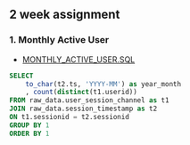 ## 2 week assignment

### 1. Monthly Active User
* [MONTHLY_ACTIVE_USER.SQL](./MONTHLY_ACTIVE_USER.SQL)
```SQL
SELECT
	to_char(t2.ts, 'YYYY-MM') as year_month
	, count(distinct(t1.userid))
FROM raw_data.user_session_channel as t1
JOIN raw_data.session_timestamp as t2
ON t1.sessionid = t2.sessionid
GROUP BY 1
ORDER BY 1
```
